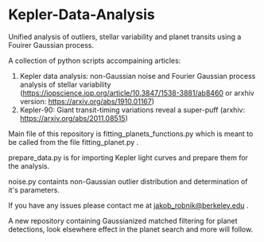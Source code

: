 # Kepler-Data-Analysis
Unified analysis of outliers, stellar variability and planet transits using a Fouirer Gaussian process.

A collection of python scripts accompaining articles:
1. Kepler data analysis: non-Gaussian noise and Fourier Gaussian process analysis of stellar variability (https://iopscience.iop.org/article/10.3847/1538-3881/ab8460  or arxhiv version: https://arxiv.org/abs/1910.01167) 
2. Kepler-90: Giant transit-timing variations reveal a super-puff (arxhiv: https://arxiv.org/abs/2011.08515)

Main file of this repository is fitting_planets_functions.py which is meant to be called from the file fitting_planet.py .

prepare_data.py is for importing Kepler light curves and prepare them for the analysis. 

noise.py containts non-Gaussian outlier distribution and determination of it's parameters.

If you have any issues please contact me at jakob_robnik@berkeley.edu .

A new repository containing Gaussianized matched filtering for planet detections, look elsewhere effect in the planet search and more will follow.
